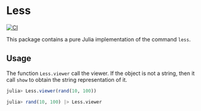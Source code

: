 Less
====

[![CI](https://github.com/ronisbr/Less.jl/actions/workflows/ci.yml/badge.svg)](https://github.com/ronisbr/Less.jl/actions/workflows/ci.yml)

This package contains a pure Julia implementation of the command `less`.

## Usage

The function `Less.viewer` call the viewer. If the object is not a string, then
it call `show` to obtain the string representation of it.

```julia
julia> Less.viewer(rand(10, 100))

julia> rand(10, 100) |> Less.viewer
```
